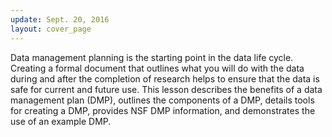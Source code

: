 ```yaml
---
update: Sept. 20, 2016
layout: cover_page
---
```


Data management planning is the starting point in the data life cycle. Creating a formal document that outlines what you will do with the data during and after the completion of research helps to ensure that the data is safe for current and future use. This lesson describes the benefits of a data management plan (DMP), outlines the components of a DMP, details tools for creating a DMP, provides NSF DMP information, and demonstrates the use of an example DMP.
